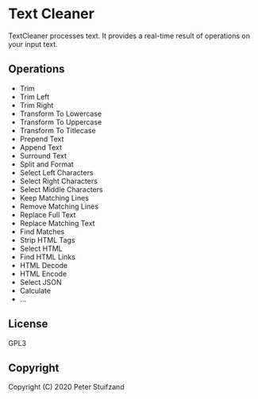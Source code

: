 # Text Cleaner
TextCleaner processes text. It provides a real-time result of operations on your input text.

## Operations

* Trim
* Trim Left
* Trim Right
* Transform To Lowercase
* Transform To Uppercase
* Transform To Titlecase
* Prepend Text
* Append Text
* Surround Text
* Split and Format
* Select Left Characters
* Select Right Characters
* Select Middle Characters
* Keep Matching Lines
* Remove Matching Lines
* Replace Full Text
* Replace Matching Text
* Find Matches
* Strip HTML Tags
* Select HTML
* Find HTML Links
* HTML Decode
* HTML Encode
* Select JSON
* Calculate
* …



## License

GPL3

## Copyright

Copyright (C) 2020 Peter Stuifzand
